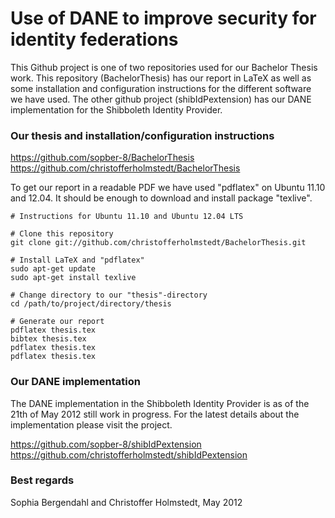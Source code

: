 Use of DANE to improve security for identity federations
========================================================
This Github project is one of two repositories used for our Bachelor Thesis work.
This repository (BachelorThesis) has our report in LaTeX as well as some installation and configuration instructions for the different software we have used. The other github project (shibIdPextension) has our DANE implementation for the Shibboleth Identity Provider.

### Our thesis and installation/configuration instructions
https://github.com/sopber-8/BachelorThesis
https://github.com/christofferholmstedt/BachelorThesis

To get our report in a readable PDF we have used "pdflatex" on Ubuntu 11.10 and 12.04. It should be enough to download and install package "texlive". 

    # Instructions for Ubuntu 11.10 and Ubuntu 12.04 LTS

    # Clone this repository
    git clone git://github.com/christofferholmstedt/BachelorThesis.git

    # Install LaTeX and "pdflatex"
    sudo apt-get update
    sudo apt-get install texlive

    # Change directory to our "thesis"-directory
    cd /path/to/project/directory/thesis

    # Generate our report
    pdflatex thesis.tex
    bibtex thesis.tex
    pdflatex thesis.tex
    pdflatex thesis.tex

### Our DANE implementation
The DANE implementation in the Shibboleth Identity Provider is as of the 21th of May 2012 still work in progress. For the latest details about the implementation please visit the project.

https://github.com/sopber-8/shibIdPextension
https://github.com/christofferholmstedt/shibIdPextension

### Best regards
Sophia Bergendahl and Christoffer Holmstedt, May 2012

